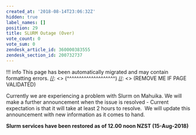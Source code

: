 ```yaml
---
created_at: '2018-08-14T23:06:32Z'
hidden: true
label_names: []
position: 29
title: SLURM Outage (Over)
vote_count: 0
vote_sum: 0
zendesk_article_id: 360000383555
zendesk_section_id: 200732737
---
```




[//]: <> (REMOVE ME IF PAGE VALIDATED)
[//]: <> (vvvvvvvvvvvvvvvvvvvv)
!!! info
    This page has been automatically migrated and may contain formatting errors.
[//]: <> (^^^^^^^^^^^^^^^^^^^^)
[//]: <> (REMOVE ME IF PAGE VALIDATED)

Currently we are experiencing a problem with Slurm on Mahuika. We will
make a further announcement when the issue is resolved - Current
expectation is that it will take at least 2 hours to resolve.  We will
update this announcement with new information as it comes to hand.

**Slurm services have been restored as of 12.00 noon NZST
(15-Aug-2018)**
